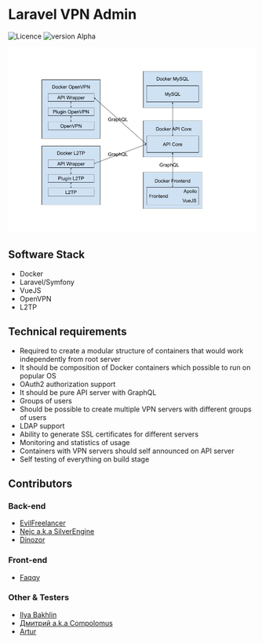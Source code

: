 # Laravel VPN Admin


![Licence](https://img.shields.io/badge/Licence-MIT-green.svg)
![version Alpha](https://img.shields.io/badge/Alpha-V1.0.0-yellow.svg)

<img src="./schema.jpg">

## Software Stack
* Docker
* Laravel/Symfony
* VueJS
* OpenVPN
* L2TP

## Technical requirements
* Required to create a modular structure of containers that would work independently from root server
* It should be composition of Docker containers which possible to run on popular OS
* OAuth2 authorization support
* It should be pure API server with GraphQL
* Groups of users
* Should be possible to create multiple VPN servers with different groups of users
* LDAP support
* Ability to generate SSL certificates for different servers
* Monitoring and statistics of usage
* Containers with VPN servers should self announced on API server
* Self testing of everything on build stage

## Contributors
### Back-end 
* [EvilFreelancer](https://github.com/EvilFreelancer)
* [Nejc a.k.a SilverEngine](https://github.com/SilverEngineTeam)
* [Dinozor](https://github.com/Dinozor)
### Front-end
* [Faqqy](https://github.com/Faqqy)
### Other & Testers
* [Ilya Bakhlin](https://github.com/ilyabakhlin)
* [Дмитрий a.k.a Compolomus](https://github.com/Compolomus)
* [Artur](https://github.com/astralo)
